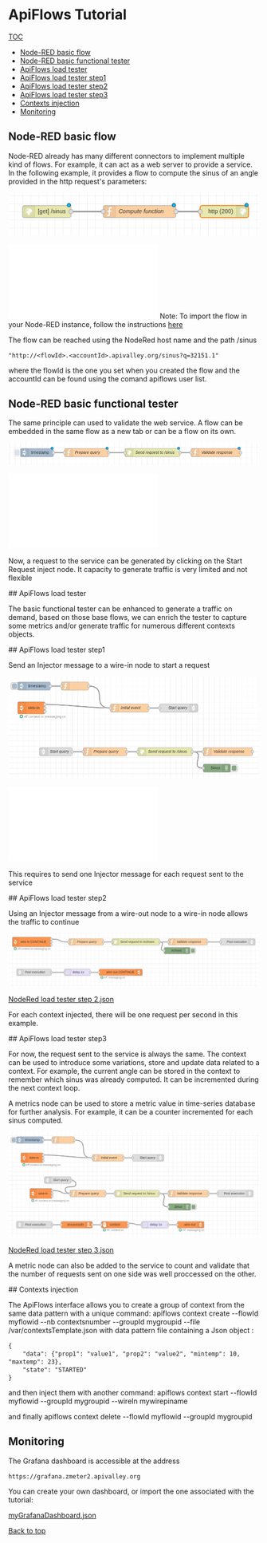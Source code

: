 # ApiFlows Tutorial

[TOC](./README.md#table-of-content) 

* [Node-RED basic flow](#node-red-basic-flow)
* [Node-RED basic functional tester](#node-red-basic-functional-tester)
* [ApiFlows load tester](#apiflows-load-tester)
* [ApiFlows load tester step1](#apiflows-load-tester-step1)
* [ApiFlows load tester step2](#apiflows-load-tester-step2)
* [ApiFlows load tester step3](#apiflows-load-tester-step3)
* [Contexts injection](#context-injection)
* [Monitoring](#monitoring)

## Node-RED basic flow

Node-RED already has many different connectors to implement multiple kind of flows. For example, it can act as a web server to provide a service. In the following example, it provides a flow to compute the sinus of an angle provided in the http request's parameters:

![Basic NodeRed flow](images/NodeRedBasicService.png)

![Basic NodeRed flow.json](flows/NodeRedBasicService.json)
Note: To import the flow in your Node-RED instance, follow the instructions [here][import] 

[import]: https://nodered.org/docs/user-guide/editor/workspace/import-export "Node-RED import/export"

The flow can be reached using the NodeRed host name and the path /sinus
```
"http://<flowId>.<accountId>.apivalley.org/sinus?q=32151.1"
```
where the flowId is the one you set when you created the flow
and the accountId can be found using the comand apiflows user list.

## Node-RED basic functional tester

The same principle can used to validate the web service. A flow can be embedded in the same flow as a new tab or can be a flow on its own.

![Basic NodeRed tester](images/NodeRedTesterFlow.png)

![Basic NodeRed tester.json](flows/NodeRedBasicService.json)

Now, a request to the service can be generated by clicking on the Start Request inject node. It capacity to generate traffic is very limited and not flexible


## ApiFlows load tester

The basic functional tester can be enhanced to generate a traffic on demand, based on those base flows, we can enrich the tester to capture some metrics and/or generate traffic for numerous different contexts objects.


## ApiFlows load tester step1

Send an Injector message to a wire-in node to start a request

![NodeRed load tester step 1](images/NodeRedTesterLoadStep1.png)

![NodeRed load tester step 1.json](flows/NodeRedTesterLoadStep1.json)

This requires to send one Injector message for each request sent to the service


## ApiFlows load tester step2

Using an Injector message from a wire-out node to a wire-in node allows the traffic to continue

![NodeRed load tester step 2](images/NodeRedTesterLoadStep2.png)

[NodeRed load tester step 2.json](flows/NodeRedTesterLoadStep2.json)

For each context injected, there will be one request per second in this example.

## ApiFlows load tester step3

For now, the request sent to the service is always the same. The context can be used to introduce some variations, store and update data related to a context. For example, the current angle can be stored in the context to remember which sinus was already computed. It can be incremented during the next context loop.

A metrics node can be used to store a metric value in time-series database for further analysis. For example, it can be a counter incremented for each sinus computed.

![NodeRed load tester step 3](images/NodeRedTesterLoadStep3.png)

[NodeRed load tester step 3.json](flows/NodeRedTesterLoadStep3.json)

A metric node can also be added to the service to count and validate that the number of requests sent on one side was well proccessed on the other. 

## Contexts injection

The ApiFlows interface allows you to create a group of context from the same data pattern with a unique command:
apiflows context create --flowId myflowid --nb contextsnumber --groupId mygroupid --file /var/contextsTemplate.json
with data pattern file containing a Json object :
```
{
    "data": {"prop1": "value1", "prop2": "value2", "mintemp": 10, "maxtemp": 23},
    "state": "STARTED"
}
```

and then inject them with another command:
apiflows context start --flowId myflowid --groupId mygroupid --wireIn mywirepiname

and finally
apiflows context delete --flowId myflowid --groupId mygroupid

## Monitoring

The Grafana dashboard is accessible at the address
```
https://grafana.zmeter2.apivalley.org
```
You can create your own dashboard, or import the one associated with the tutorial:

[myGrafanaDashboard.json](flows/LoadStepGrafana.json)



 [Back to top](#apiflows-concepts)